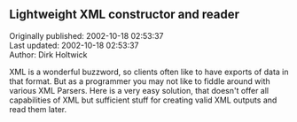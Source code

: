 ## Lightweight XML constructor and reader  
Originally published: 2002-10-18 02:53:37  
Last updated: 2002-10-18 02:53:37  
Author: Dirk Holtwick  
  
XML is a wonderful buzzword, so clients often like to have exports of data in that format. But as a programmer you may not like to fiddle around with various XML Parsers. Here is a very easy solution, that doesn't offer all capabilities of XML but sufficient stuff for creating valid XML outputs and read them later.